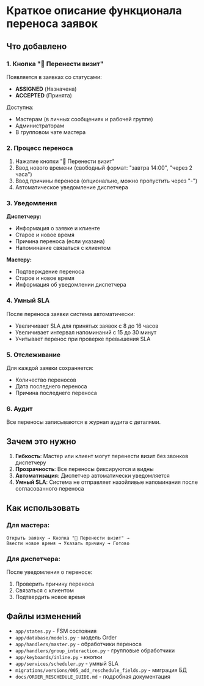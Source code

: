 # Краткое описание функционала переноса заявок

## Что добавлено

### 1. Кнопка "📅 Перенести визит"
Появляется в заявках со статусами:
- **ASSIGNED** (Назначена)
- **ACCEPTED** (Принята)

Доступна:
- Мастерам (в личных сообщениях и рабочей группе)
- Администраторам
- В групповом чате мастера

### 2. Процесс переноса
1. Нажатие кнопки "📅 Перенести визит"
2. Ввод нового времени (свободный формат: "завтра 14:00", "через 2 часа")
3. Ввод причины переноса (опционально, можно пропустить через "-")
4. Автоматическое уведомление диспетчера

### 3. Уведомления
**Диспетчеру:**
- Информация о заявке и клиенте
- Старое и новое время
- Причина переноса (если указана)
- Напоминание связаться с клиентом

**Мастеру:**
- Подтверждение переноса
- Старое и новое время
- Информация об уведомлении диспетчера

### 4. Умный SLA
После переноса заявки система автоматически:
- Увеличивает SLA для принятых заявок с 8 до 16 часов
- Увеличивает интервал напоминаний с 15 до 30 минут
- Учитывает перенос при проверке превышения SLA

### 5. Отслеживание
Для каждой заявки сохраняется:
- Количество переносов
- Дата последнего переноса
- Причина последнего переноса

### 6. Аудит
Все переносы записываются в журнал аудита с деталями.

## Зачем это нужно

1. **Гибкость**: Мастер или клиент могут перенести визит без звонков диспетчеру
2. **Прозрачность**: Все переносы фиксируются и видны
3. **Автоматизация**: Диспетчер автоматически уведомляется
4. **Умный SLA**: Система не отправляет назойливые напоминания после согласованного переноса

## Как использовать

### Для мастера:
```
Открыть заявку → Кнопка "📅 Перенести визит" →
Ввести новое время → Указать причину → Готово
```

### Для диспетчера:
После уведомления о переносе:
1. Проверить причину переноса
2. Связаться с клиентом
3. Подтвердить новое время

## Файлы изменений

- `app/states.py` - FSM состояния
- `app/database/models.py` - модель Order
- `app/handlers/master.py` - обработчики переноса
- `app/handlers/group_interaction.py` - групповые обработчики
- `app/keyboards/inline.py` - кнопки
- `app/services/scheduler.py` - умный SLA
- `migrations/versions/005_add_reschedule_fields.py` - миграция БД
- `docs/ORDER_RESCHEDULE_GUIDE.md` - подробная документация
